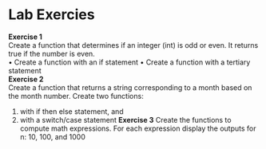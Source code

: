 # Lab Exercies
**Exercise 1**  
Create a function that determines if an integer (int) is odd or even. It returns true if the number is even.  
• Create a function with an if statement
• Create a function with a tertiary statement  
**Exercise 2**  
Create a function that returns a string corresponding to a month based on the month number. Create two functions:  
  1) with if then else statement, and
  2) with a switch/case statement
**Exercise 3**
Create the functions to compute math expressions. For each expression display the outputs for n: 10, 100, and 1000
